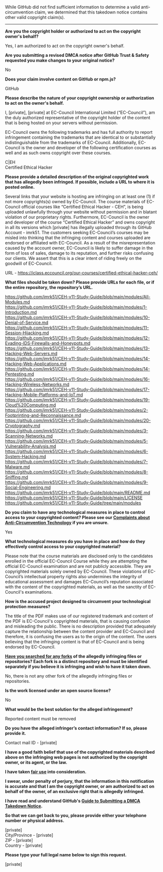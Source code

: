 While GitHub did not find sufficient information to determine a valid anti-circumvention claim, we determined that this takedown notice contains other valid copyright claim(s).

---

**Are you the copyright holder or authorized to act on the copyright owner's behalf?**

Yes, I am authorized to act on the copyright owner's behalf.

**Are you submitting a revised DMCA notice after GitHub Trust & Safety requested you make changes to your original notice?**

No

**Does your claim involve content on GitHub or npm.js?**

GitHub

**Please describe the nature of your copyright ownership or authorization to act on the owner's behalf.**

I, [private], [private] at EC-Council International Limited (“EC-Council”), am the duly authorized representative of the copyright holder of the content that is being hosted on your servers without permission.

EC-Council owns the following trademarks and has full authority to report infringement containing the trademarks that are identical to or substantially indistinguishable from the trademarks of EC-Council. Additionally, EC-Council is the owner and developer of the following certification courses as well and as such owns copyright over these courses.

C|EH  
Certified Ethical Hacker

**Please provide a detailed description of the original copyrighted work that has allegedly been infringed. If possible, include a URL to where it is posted online.**

Several links that your website is hosting are infringing on at least one (1) if not more copyrights(s) owned by EC-Council. The course materials of EC-Council official courses like “Certified Ethical Hacker - CEH”, is being uploaded unlawfully through your website without permission and in blatant violation of our proprietary rights. Furthermore, EC-Council is the owner and developer of the course “Certified Ethical Hacker” and owns copyright in all its versions which [private] has illegally uploaded through its GitHub Account - imrk51. The customers seeking EC-Council’s courses may be misled into thinking that the infringing content and courses uploaded are endorsed or affiliated with EC-Council. As a result of the misrepresentation caused by the account owner, EC-Council is likely to suffer damage in the form of loss of sales, damage to its reputation, and further risks confusing our clients. We assert that this is a clear intent of riding freely on the goodwill of EC-Council.

URL - https://iclass.eccouncil.org/our-courses/certified-ethical-hacker-ceh/

**What files should be taken down? Please provide URLs for each file, or if the entire repository, the repository’s URL.**

https://github.com/imrk51/CEH-v11-Study-Guide/blob/main/modules/All-Modules.md  
https://github.com/imrk51/CEH-v11-Study-Guide/blob/main/modules/1-Introduction.md  
https://github.com/imrk51/CEH-v11-Study-Guide/blob/main/modules/10-Denial-of-Service.md  
https://github.com/imrk51/CEH-v11-Study-Guide/blob/main/modules/11-Session-Hijacking.md  
https://github.com/imrk51/CEH-v11-Study-Guide/blob/main/modules/12-Evading-IDS-Firewalls-and-Honeypots.md  
https://github.com/imrk51/CEH-v11-Study-Guide/blob/main/modules/13-Hacking-Web-Servers.md  
https://github.com/imrk51/CEH-v11-Study-Guide/blob/main/modules/14-Hacking-Web-Applications.md  
https://github.com/imrk51/CEH-v11-Study-Guide/blob/main/modules/14-Pentesting.md  
https://github.com/imrk51/CEH-v11-Study-Guide/blob/main/modules/16-Hacking-Wireless-Networks.md  
https://github.com/imrk51/CEH-v11-Study-Guide/blob/main/modules/17-Hacking-Mobile-Platforms-and-IoT.md  
https://github.com/imrk51/CEH-v11-Study-Guide/blob/main/modules/19-Cloud%20Computing.md  
https://github.com/imrk51/CEH-v11-Study-Guide/blob/main/modules/2-Footprinting-and-Reconnaissance.md  
https://github.com/imrk51/CEH-v11-Study-Guide/blob/main/modules/20-Cryptography.md  
https://github.com/imrk51/CEH-v11-Study-Guide/blob/main/modules/3-Scanning-Networks.md  
https://github.com/imrk51/CEH-v11-Study-Guide/blob/main/modules/5-Vulnerability-Analysis.md  
https://github.com/imrk51/CEH-v11-Study-Guide/blob/main/modules/6-System-Hacking.md  
https://github.com/imrk51/CEH-v11-Study-Guide/blob/main/modules/7-Malware.md  
https://github.com/imrk51/CEH-v11-Study-Guide/blob/main/modules/8-Sniffing.md  
https://github.com/imrk51/CEH-v11-Study-Guide/blob/main/modules/9-Social-Engineering.md  
https://github.com/imrk51/CEH-v11-Study-Guide/blob/main/README.md    
https://github.com/imrk51/CEH-v11-Study-Guide/blob/main/LICENSE  
https://github.com/imrk51/CEH-v11-Study-Guide/tree/main/modules  

**Do you claim to have any technological measures in place to control access to your copyrighted content? Please see our <a href="https://docs.github.com/articles/guide-to-submitting-a-dmca-takedown-notice#complaints-about-anti-circumvention-technology">Complaints about Anti-Circumvention Technology</a> if you are unsure.**

Yes

**What technological measures do you have in place and how do they effectively control access to your copyrighted material?**

Please note that the course materials are disclosed only to the candidates enrolled in the official EC-Council Course while they are attempting the official EC-Council examination and are not publicly accessible. They are copyrighted materials solely owned by EC-Council. These violations of EC-Council’s intellectual property rights also undermines the integrity of educational assessment and damages EC-Council’s reputation associated with the content of the copyrighted materials, as well as the sanctity of EC-Council's examinations.

**How is the accused project designed to circumvent your technological protection measures?**

The title of the PDF makes use of our registered trademark and content of the PDF is EC-Council's copyrighted materials, that is causing confusion and misleading the public. There is no description provided that adequately capture the relationship between the content provider and EC-Council and therefore, it is confusing the users as to the origin of the content. The users believing that the infringing content is that of EC-Council and is being endorsed by EC-Council.

**<a href="https://docs.github.com/articles/dmca-takedown-policy#b-what-about-forks-or-whats-a-fork">Have you searched for any forks</a> of the allegedly infringing files or repositories? Each fork is a distinct repository and must be identified separately if you believe it is infringing and wish to have it taken down.**

No, there is not any other fork of the allegedly infringing files or repositories.

**Is the work licensed under an open source license?**

No

**What would be the best solution for the alleged infringement?**

Reported content must be removed

**Do you have the alleged infringer’s contact information? If so, please provide it.**

Contact mail ID - [private]  

**I have a good faith belief that use of the copyrighted materials described above on the infringing web pages is not authorized by the copyright owner, or its agent, or the law.**

**I have taken <a href="https://www.lumendatabase.org/topics/22">fair use</a> into consideration.**

**I swear, under penalty of perjury, that the information in this notification is accurate and that I am the copyright owner, or am authorized to act on behalf of the owner, of an exclusive right that is allegedly infringed.**

**I have read and understand GitHub's <a href="https://docs.github.com/articles/guide-to-submitting-a-dmca-takedown-notice/">Guide to Submitting a DMCA Takedown Notice</a>.**

**So that we can get back to you, please provide either your telephone number or physical address.**

[private]  
City/Province - [private]  
ZIP - [private]  
Country - [private]  

**Please type your full legal name below to sign this request.**

[private]
